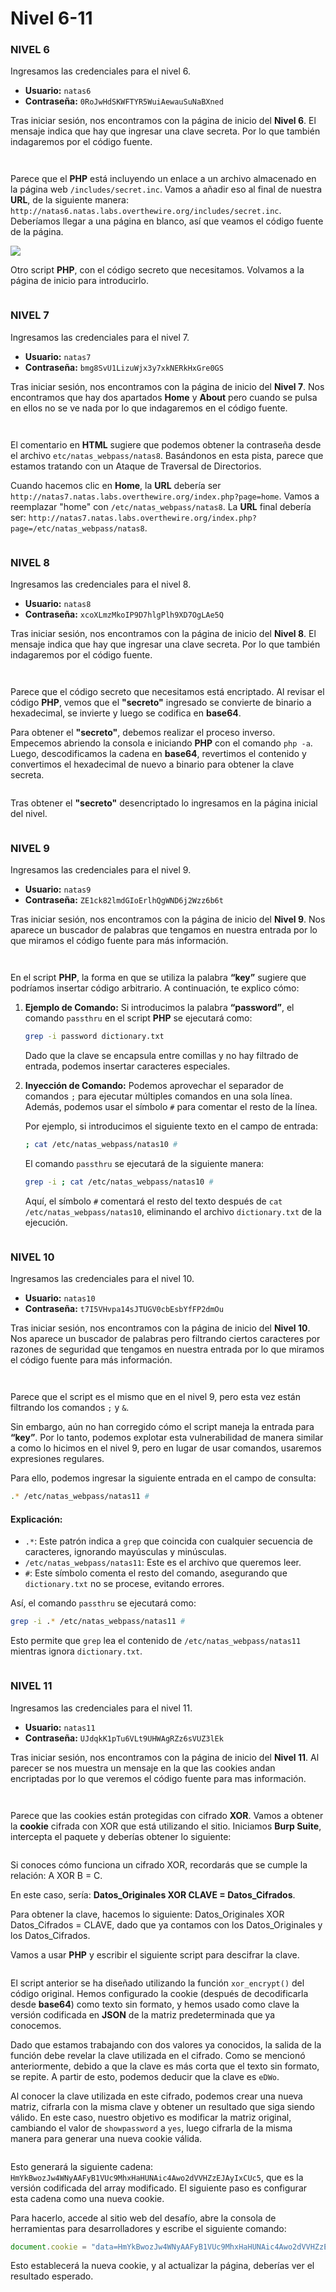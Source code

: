 # Nivel 6-11

### NIVEL 6

Ingresamos las credenciales para el nivel 6.

* **Usuario:** `natas6`
* **Contraseña:** `0RoJwHdSKWFTYR5WuiAewauSuNaBXned`

Tras iniciar sesión, nos encontramos con la página de inicio del **Nivel 6**. El mensaje indica que hay que ingresar una clave secreta. Por lo que también indagaremos por el código fuente.

<figure><img src="../../../.gitbook/assets/image (356).png" alt=""><figcaption></figcaption></figure>

<figure><img src="../../../.gitbook/assets/image (357).png" alt=""><figcaption></figcaption></figure>

Parece que el **PHP** está incluyendo un enlace a un archivo almacenado en la página web `/includes/secret.inc`. Vamos a añadir eso al final de nuestra **URL**, de la siguiente manera: `http://natas6.natas.labs.overthewire.org/includes/secret.inc`. Deberíamos llegar a una página en blanco, así que veamos el código fuente de la página.

&#x20;![](<../../../.gitbook/assets/image (358).png>)

Otro script **PHP**, con el código secreto que necesitamos. Volvamos a la página de inicio para introducirlo.

<figure><img src="../../../.gitbook/assets/image (359).png" alt=""><figcaption></figcaption></figure>

### NIVEL 7

Ingresamos las credenciales para el nivel 7.

* **Usuario:** `natas7`
* **Contraseña:** `bmg8SvU1LizuWjx3y7xkNERkHxGre0GS`

Tras iniciar sesión, nos encontramos con la página de inicio del **Nivel 7**. Nos encontramos que hay dos apartados **Home** y **About** pero cuando se pulsa en ellos no se ve nada por lo que indagaremos en el código fuente.

<figure><img src="../../../.gitbook/assets/Captura de pantalla 2024-08-18 175542.png" alt=""><figcaption></figcaption></figure>

<figure><img src="../../../.gitbook/assets/image (360).png" alt=""><figcaption></figcaption></figure>

El comentario en **HTML** sugiere que podemos obtener la contraseña desde el archivo `etc/natas_webpass/natas8`. Basándonos en esta pista, parece que estamos tratando con un Ataque de Traversal de Directorios.

Cuando hacemos clic en **Home**, la **URL** debería ser `http://natas7.natas.labs.overthewire.org/index.php?page=home`. Vamos a reemplazar "home" con `/etc/natas_webpass/natas8`. La **URL** final debería ser: `http://natas7.natas.labs.overthewire.org/index.php?page=/etc/natas_webpass/natas8`.

<figure><img src="../../../.gitbook/assets/image (361).png" alt=""><figcaption></figcaption></figure>

### NIVEL 8

Ingresamos las credenciales para el nivel 8.

* **Usuario:** `natas8`
* **Contraseña:** `xcoXLmzMkoIP9D7hlgPlh9XD7OgLAe5Q`

Tras iniciar sesión, nos encontramos con la página de inicio del **Nivel 8**. El mensaje indica que hay que ingresar una clave secreta. Por lo que también indagaremos por el código fuente.

<figure><img src="../../../.gitbook/assets/Captura de pantalla 2024-08-18 180218.png" alt=""><figcaption></figcaption></figure>

<figure><img src="../../../.gitbook/assets/image (362).png" alt=""><figcaption></figcaption></figure>

Parece que el código secreto que necesitamos está encriptado. Al revisar el código **PHP**, vemos que el **"secreto"** ingresado se convierte de binario a hexadecimal, se invierte y luego se codifica en **base64**.

Para obtener el **"secreto"**, debemos realizar el proceso inverso. Empecemos abriendo la consola e iniciando **PHP** con el comando `php -a`. Luego, descodificamos la cadena en **base64**, revertimos el contenido y convertimos el hexadecimal de nuevo a binario para obtener la clave secreta.

<figure><img src="../../../.gitbook/assets/image (363).png" alt=""><figcaption></figcaption></figure>

Tras obtener el **"secreto"** desencriptado lo ingresamos en la página inicial del nivel.

<figure><img src="../../../.gitbook/assets/image (364).png" alt=""><figcaption></figcaption></figure>

### NIVEL 9

Ingresamos las credenciales para el nivel 9.

* **Usuario:** `natas9`
* **Contraseña:** `ZE1ck82lmdGIoErlhQgWND6j2Wzz6b6t`

Tras iniciar sesión, nos encontramos con la página de inicio del **Nivel 9**. Nos aparece un buscador de palabras que tengamos en nuestra entrada por lo que miramos el código fuente para más información.

<figure><img src="../../../.gitbook/assets/image (365).png" alt=""><figcaption></figcaption></figure>

<figure><img src="../../../.gitbook/assets/image (366).png" alt=""><figcaption></figcaption></figure>

En el script **PHP**, la forma en que se utiliza la palabra **“key”** sugiere que podríamos insertar código arbitrario. A continuación, te explico cómo:

1.  **Ejemplo de Comando:** Si introducimos la palabra **“password”**, el comando `passthru` en el script **PHP** se ejecutará como:

    ```bash
    grep -i password dictionary.txt
    ```

    Dado que la clave se encapsula entre comillas y no hay filtrado de entrada, podemos insertar caracteres especiales.
2.  **Inyección de Comando:** Podemos aprovechar el separador de comandos `;` para ejecutar múltiples comandos en una sola línea. Además, podemos usar el símbolo `#` para comentar el resto de la línea.

    Por ejemplo, si introducimos el siguiente texto en el campo de entrada:

    ```bash
    ; cat /etc/natas_webpass/natas10 #
    ```

    El comando `passthru` se ejecutará de la siguiente manera:

    ```bash
    grep -i ; cat /etc/natas_webpass/natas10 #
    ```

    Aquí, el símbolo `#` comentará el resto del texto después de `cat /etc/natas_webpass/natas10`, eliminando el archivo `dictionary.txt` de la ejecución.

<figure><img src="../../../.gitbook/assets/image (367).png" alt=""><figcaption></figcaption></figure>

### NIVEL 10

Ingresamos las credenciales para el nivel 10.

* **Usuario:** `natas10`
* **Contraseña:** `t7I5VHvpa14sJTUGV0cbEsbYfFP2dmOu`

Tras iniciar sesión, nos encontramos con la página de inicio del **Nivel 10**. Nos aparece un buscador de palabras pero filtrando ciertos caracteres por razones de seguridad que tengamos en nuestra entrada por lo que miramos el código fuente para más información.

<figure><img src="../../../.gitbook/assets/image (368).png" alt=""><figcaption></figcaption></figure>

<figure><img src="../../../.gitbook/assets/image (369).png" alt=""><figcaption></figcaption></figure>

Parece que el script es el mismo que en el nivel 9, pero esta vez están filtrando los comandos `;` y `&`.

Sin embargo, aún no han corregido cómo el script maneja la entrada para **“key”**. Por lo tanto, podemos explotar esta vulnerabilidad de manera similar a como lo hicimos en el nivel 9, pero en lugar de usar comandos, usaremos expresiones regulares.

Para ello, podemos ingresar la siguiente entrada en el campo de consulta:

```bash
.* /etc/natas_webpass/natas11 #
```

#### Explicación:

* `.*`: Este patrón indica a `grep` que coincida con cualquier secuencia de caracteres, ignorando mayúsculas y minúsculas.
* `/etc/natas_webpass/natas11`: Este es el archivo que queremos leer.
* `#`: Este símbolo comenta el resto del comando, asegurando que `dictionary.txt` no se procese, evitando errores.

Así, el comando `passthru` se ejecutará como:

```bash
grep -i .* /etc/natas_webpass/natas11 #
```

Esto permite que `grep` lea el contenido de `/etc/natas_webpass/natas11` mientras ignora `dictionary.txt`.

<figure><img src="../../../.gitbook/assets/image (370).png" alt=""><figcaption></figcaption></figure>

### NIVEL 11

Ingresamos las credenciales para el nivel 11.

* **Usuario:** `natas11`
* **Contraseña:** `UJdqkK1pTu6VLt9UHWAgRZz6sVUZ3lEk`

Tras iniciar sesión, nos encontramos con la página de inicio del **Nivel 11**. Al parecer se nos muestra un mensaje en la que las cookies andan encriptadas por lo que veremos el código fuente para mas información.

<figure><img src="../../../.gitbook/assets/image (371).png" alt=""><figcaption></figcaption></figure>

<figure><img src="../../../.gitbook/assets/image (372).png" alt=""><figcaption></figcaption></figure>

Parece que las cookies están protegidas con cifrado **XOR**. Vamos a obtener la **cookie** cifrada con XOR que está utilizando el sitio. Iniciamos **Burp Suite**, intercepta el paquete y deberías obtener lo siguiente:

<figure><img src="../../../.gitbook/assets/image (373).png" alt=""><figcaption></figcaption></figure>

Si conoces cómo funciona un cifrado XOR, recordarás que se cumple la relación: A XOR B = C.

En este caso, sería: **Datos\_Originales XOR CLAVE = Datos\_Cifrados**.

Para obtener la clave, hacemos lo siguiente: Datos\_Originales XOR Datos\_Cifrados = CLAVE, dado que ya contamos con los Datos\_Originales y los Datos\_Cifrados.

Vamos a usar **PHP** y escribir el siguiente script para descifrar la clave.

<figure><img src="../../../.gitbook/assets/image (374).png" alt=""><figcaption></figcaption></figure>

El script anterior se ha diseñado utilizando la función `xor_encrypt()` del código original. Hemos configurado la cookie (después de decodificarla desde **base64**) como texto sin formato, y hemos usado como clave la versión codificada en **JSON** de la matriz predeterminada que ya conocemos.

Dado que estamos trabajando con dos valores ya conocidos, la salida de la función debe revelar la clave utilizada en el cifrado. Como se mencionó anteriormente, debido a que la clave es más corta que el texto sin formato, se repite. A partir de esto, podemos deducir que la clave es `eDWo`.

Al conocer la clave utilizada en este cifrado, podemos crear una nueva matriz, cifrarla con la misma clave y obtener un resultado que siga siendo válido. En este caso, nuestro objetivo es modificar la matriz original, cambiando el valor de `showpassword` a `yes`, luego cifrarla de la misma manera para generar una nueva cookie válida.

<figure><img src="../../../.gitbook/assets/image (375).png" alt=""><figcaption></figcaption></figure>

Esto generará la siguiente cadena: `HmYkBwozJw4WNyAAFyB1VUc9MhxHaHUNAic4Awo2dVVHZzEJAyIxCUc5`, que es la versión codificada del array modificado. El siguiente paso es configurar esta cadena como una nueva cookie.

Para hacerlo, accede al sitio web del desafío, abre la consola de herramientas para desarrolladores y escribe el siguiente comando:

```javascript
document.cookie = "data=HmYkBwozJw4WNyAAFyB1VUc9MhxHaHUNAic4Awo2dVVHZzEJAyIxCUc5";
```

Esto establecerá la nueva cookie, y al actualizar la página, deberías ver el resultado esperado.

<figure><img src="../../../.gitbook/assets/image (376).png" alt=""><figcaption></figcaption></figure>
